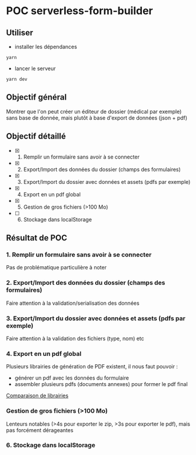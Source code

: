 # POC serverless-form-builder

## Utiliser

- installer les dépendances

```shell
yarn
```

- lancer le serveur

```shell
yarn dev
```

## Objectif général

Montrer que l'on peut créer un éditeur de dossier (médical par exemple) sans base de donnée, mais plutôt à base d'export de données (json + pdf)

## Objectif détaillé

- [x] 1. Remplir un formulaire sans avoir à se connecter
- [x] 2. Export/Import des données du dossier (champs des formulaires)
- [x] 3. Export/Import du dossier avec données et assets (pdfs par exemple)
- [x] 4. Export en un pdf global
- [x] 5. Gestion de gros fichiers (>100 Mo)
- [ ] 6. Stockage dans localStorage

## Résultat de POC

### 1. Remplir un formulaire sans avoir à se connecter

Pas de problématique particulière à noter

### 2. Export/Import des données du dossier (champs des formulaires)

Faire attention à la validation/serialisation des données

### 3. Export/Import du dossier avec données et assets (pdfs par exemple)

Faire attention à la validation des fichiers (type, nom) etc

### 4. Export en un pdf global

Plusieurs librairies de génération de PDF existent, il nous faut pouvoir :

- générer un pdf avec les données du formulaire
- assembler plusieurs pdfs (documents annexes) pour former le pdf final

[Comparaison de librairies](https://dev.to/handdot/generate-a-pdf-in-js-summary-and-comparison-of-libraries-3k0p)

### Gestion de gros fichiers (>100 Mo)

Lenteurs notables (>4s pour exporter le zip, >3s pour exporter le pdf), mais pas forcément dérageantes

### 6. Stockage dans localStorage
